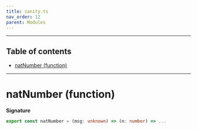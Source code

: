 ```yaml
---
title: sanity.ts
nav_order: 12
parent: Modules
---
```


---

<h2 class="text-delta">Table of contents</h2>

- [natNumber (function)](#natnumber-function)

---

# natNumber (function)

**Signature**

```ts
export const natNumber = (msg: unknown) => (n: number) => ...
```
